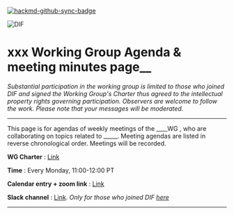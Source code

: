 [![hackmd-github-sync-badge](https://hackmd.io/1YJZtSZgTjS4EwgS4aJs6Q/badge)](https://hackmd.io/1YJZtSZgTjS4EwgS4aJs6Q)

![DIF](https://github.com/decentralized-identity/org/blob/master/Org%20documents/Brand%20materials/DIF%20Logo/DIF_logo_color_v1.png)

# xxx Working Group Agenda & meeting minutes page__


_Substantial participation in the working group is limited to those who joined DIF and signed the Working Group's Charter thus agreed to the intellectual property rights governing participation._
_Observers are welcome to follow the work. Please note that your messages will be moderated._

---

This page is for agendas of weekly meetings of the ____WG , who are collaborating on topics related to _____. Meeting agendas are listed in reverse chronological order. 
Meetings will be recorded.

__WG Charter__ : [Link]()

__Time__ : Every Monday, 11:00-12:00 PT

__Calendar entry + zoom link__ : [Link](https://calendar.google.com/event?action=TEMPLATE&tmeid=OWtzNWZuanA4bWRnYmF0ZnVxaDR0MnQ2cGVfMjAyMDA5MjFUMTgwMDAwWiBkZWNlbnRyYWxpemVkLmlkZW50aXR5QG0&tmsrc=decentralized.identity%40gmail.com&scp=ALL)

 __Slack channel__ : [Link](https://difdn.slack.com/messages/C4WED8JSH). _Only for those who joined DIF [here](https://identity.foundation/join)_

---

